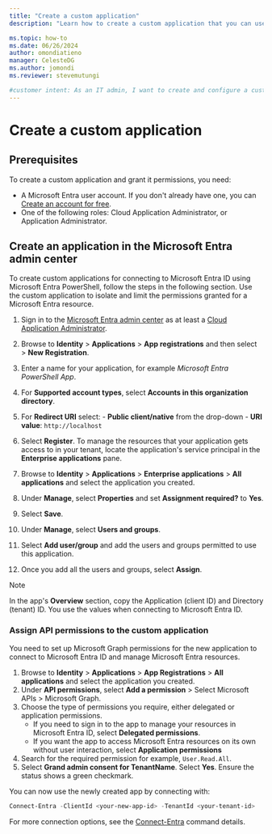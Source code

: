 ```yaml
---
title: "Create a custom application"
description: "Learn how to create a custom application that you can use to authenticate to Microsoft Entra PowerShell."

ms.topic: how-to
ms.date: 06/26/2024
author: omondiatieno
manager: CelesteDG
ms.author: jomondi
ms.reviewer: stevemutungi

#customer intent: As an IT admin, I want to create and configure a custom application in the Microsoft Entra ID so that I can manage permissions and access to Microsoft Entra resources securely.
---
```


# Create a custom application

## Prerequisites

To create a custom application and grant it permissions, you need:

- A Microsoft Entra user account. If you don't already have one, you can [Create an account for free][entraid-account].
- One of the following roles: Cloud Application Administrator, or Application Administrator.

## Create an application in the Microsoft Entra admin center

To create custom applications for connecting to Microsoft Entra ID using Microsoft Entra PowerShell, follow the steps in the following section. Use the custom application to isolate and limit the permissions granted for a Microsoft Entra resource.

1. Sign in to the [Microsoft Entra admin center][entra-admin-portal] as at least a [Cloud Application Administrator][cloud-app-admin].
1. Browse to **Identity** > **Applications** > **App registrations** and then select > **New Registration**.
1. Enter a name for your application, for example *Microsoft Entra PowerShell App*.
1. For **Supported account types**, select **Accounts in this organization directory**.
1. For **Redirect URI** select:
        - **Public client/native** from the drop-down
        - **URI value**: `http://localhost`
1. Select **Register**.
To manage the resources that your application gets access to in your tenant, locate the application's service principal in the **Enterprise applications** pane.

1. Browse to **Identity** > **Applications** > **Enterprise applications** > **All applications** and select the application you created.
1. Under **Manage**, select **Properties** and set **Assignment required?** to **Yes**.
1. Select **Save**.
1. Under **Manage**, select **Users and groups**.
1. Select **Add user/group** and add the users and groups permitted to use this application.
1. Once you add all the users and groups, select **Assign**.

>[!NOTE]
> In the app's **Overview** section, copy the Application (client ID) and Directory (tenant) ID. You use the values when connecting to Microsoft Entra ID.

### Assign API permissions to the custom application

You need to set up Microsoft Graph permissions for the new application to connect to Microsoft Entra ID and manage Microsoft Entra resources.

1. Browse to **Identity** > **Applications** > **App Registrations** > **All applications** and select the application you created.
1. Under **API permissions**, select **Add a permission** > Select Microsoft APIs > Microsoft Graph.
1. Choose the type of permissions you require, either delegated or application permissions.
    - If you need to sign in to the app to manage your resources in Microsoft Entra ID, select **Delegated permissions**.
    - If you want the app to access Microsoft Entra resources on its own without user interaction, select **Application permissions**
1. Search for the required permission for example, `User.Read.All`.
1. Select **Grand admin consent for TenantName**. Select **Yes**. Ensure the status shows a green checkmark.

You can now use the newly created app by connecting with:

```powershell
Connect-Entra -ClientId <your-new-app-id> -TenantId <your-tenant-id>
```

For more connection options, see the [Connect-Entra][connect-entra-command] command details.

<!-- link references -->
[entra-admin-portal]: https://entra.microsoft.com/
[cloud-app-admin]: /entra/identity/role-based-access-control/permissions-reference#cloud-application-administrator
[connect-entra-command]: /powershell/entra-preview/microsoft.graph.entra/connect-entra
[entraid-account]: https://azure.microsoft.com/free/?WT.mc_id=A261C142F
